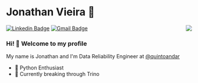 # Jonathan Vieira :mage:

<p>
    <img align="right" src="https://komarev.com/ghpvc/?username=jonathan-vieira&style=flat&label=Visitors"  />
</p>

[![Linkedin Badge](https://img.shields.io/badge/-LinkedIn-blue?style=flat-square&logo=Linkedin&logoColor=white&link=https://www.linkedin.com/in/jonathan-vieira/)](https://www.linkedin.com/in/jonathan-vieira/)
[![Gmail Badge](https://img.shields.io/badge/-Gmail-c14438?style=flat-square&logo=Gmail&logoColor=white&link=mailto:joonathan.vieira@gmail.com)](mailto:joonathan.vieira@gmail.com)

### Hi! 👋 Welcome to my profile

My name is Jonathan and I'm Data Reliability Engineer at [@quintoandar](https://github.com/quintoandar) 

 - :snake: Python Enthusiast
 - 🌱 Currently breaking through Trino
